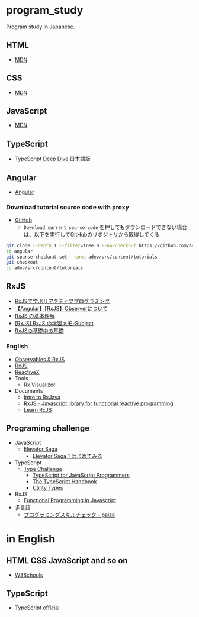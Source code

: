 # program_study

Program study in Japanese.

## HTML
- [MDN](https://developer.mozilla.org/ja/docs/Learn_web_development/Core/Structuring_content)

## CSS
- [MDN](https://developer.mozilla.org/ja/docs/Learn_web_development/Core/Styling_basics)

## JavaScript
- [MDN](https://developer.mozilla.org/ja/docs/Learn_web_development/Core/Scripting)

## TypeScript
- [TypeScript Deep Dive 日本語版](https://typescript-jp.gitbook.io/deep-dive)

## Angular
- [Angular](https://angular.jp/)

### Download tutorial source code with proxy    
- [GitHub](https://github.com/angular/angular/tree/main/adev/src/content/tutorials)
    - `Download current source code` を押してもダウンロードできない場合は、以下を実行してGitHubのリポジトリから取得してくる
```bash
git clone --depth 1 --filter=tree:0 --no-checkout https://github.com/angular/angular.git angular
cd angular
git sparse-checkout set --cone adev/src/content/tutorials
git checkout
cd adev/src/content/tutorials
```

## RxJS
- [RxJSで学ぶリアクティブプログラミング](https://qiita.com/kuriyamay/items/0a488071bc641ba72c56)
- [【Angular】【RxJS】Observerについて](https://zenn.dev/milab/articles/a129309d9a84b7)
- [RxJS の基本理解](https://zenn.dev/mikakane/articles/rxjs_2_tutorial)
- [[RxJS] RxJS の学習メモ-Subject](https://qiita.com/ksh-fthr/items/54b19b4160505e2fddd9)
- [RxJSの基礎中の基礎](https://qiita.com/agajo/items/7942743a0130f7a0f30b)

### English
- [Observables & RxJS](https://v17.angular.io/guide/observables)
- [RxJS](https://rxjs.dev/guide/overview)
- [ReactiveX](https://reactivex.io/intro.html)
- Tools
    - [Rx Visualizer](https://rxviz.com/)
- Documents
    - [Intro to RxJava](https://github.com/Froussios/Intro-To-RxJava)
    - [RxJS - Javascript library for functional reactive programming](https://xgrommx.github.io/rx-book/index.html)
    - [Learn RxJS](https://www.learnrxjs.io/)


## Programing challenge
- JavaScript
    - [Elevator Saga](https://play.elevatorsaga.com/)
        - [Elevator Saga 1 はじめてみる](https://qiita.com/recuraki/items/642d53112d29483a8b58)
- TypeScript
    - [Type Challenge](https://github.com/type-challenges/type-challenges/blob/main/README.ja.md)
        - [TypeScript for JavaScript Programmers](https://www.typescriptlang.org/docs/handbook/typescript-in-5-minutes.html)
        - [The TypeScript Handbook](https://www.typescriptlang.org/docs/handbook/intro.html)
        - [Utility Types](https://www.typescriptlang.org/docs/handbook/utility-types.html)
- RxJS
    - [Functional Programming in Javascript](https://reactivex.io/learnrx/)
- 多言語
    - [プログラミングスキルチェック - paiza](https://paiza.jp/challenges/practice)



# in English
## HTML CSS JavaScript and so on
- [W3Schools](https://www.w3schools.com/)

## TypeScript
- [TypeScript official](https://www.typescriptlang.org/)


